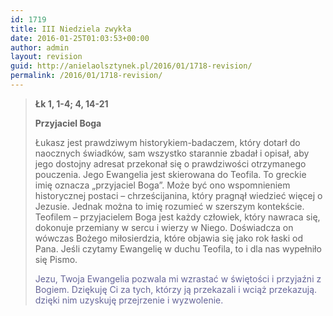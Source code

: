 ```yaml
---
id: 1719
title: III Niedziela zwykła
date: 2016-01-25T01:03:53+00:00
author: admin
layout: revision
guid: http://anielaolsztynek.pl/2016/01/1718-revision/
permalink: /2016/01/1718-revision/
---
```

> **Łk 1, 1-4; 4, 14-21**
> 
> **Przyjaciel Boga**
> 
> Łukasz jest prawdziwym historykiem-badaczem, który dotarł do naocznych świadków, sam wszystko starannie zbadał i opisał, aby jego dostojny adresat przekonał się o prawdziwości otrzymanego pouczenia. Jego Ewangelia jest skierowana do Teofila. To greckie imię oznacza &#8222;przyjaciel Boga&#8221;. Może być ono wspomnieniem historycznej postaci &#8211; chrześcijanina, który pragnął wiedzieć więcej o Jezusie. Jednak można to imię rozumieć w szerszym kontekście. Teofilem &#8211; przyjacielem Boga jest każdy człowiek, który nawraca się, dokonuje przemiany w sercu i wierzy w Niego. Doświadcza on wówczas Bożego miłosierdzia, które objawia się jako rok łaski od Pana. Jeśli czytamy Ewangelię w duchu Teofila, to i dla nas wypełniło się Pismo.
> 
> <span style="color: #666699;">Jezu, Twoja Ewangelia pozwala mi wzrastać w świętości i przyjaźni z Bogiem. Dziękuję Ci za tych, którzy ją przekazali i wciąż przekazują. dzięki nim uzyskuję przejrzenie i wyzwolenie.</span>